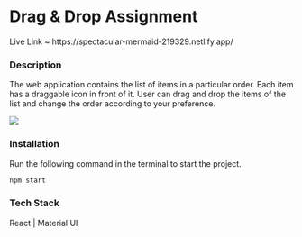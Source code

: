 <h1>Drag & Drop Assignment</h1>
<p>Live Link ~ https://spectacular-mermaid-219329.netlify.app/</p>

<h3>Description</h3>
<p>The web application contains the list of items in a particular order. Each item has a draggable icon in front of it. User can drag and drop the items of the list and change the order according to your preference.</p>
<img src="https://res.cloudinary.com/dyocvbqbf/image/upload/v1671080976/Manuals/Screenshot_192_miqtpm.png" />

<h3>Installation</h3>
<p>Run the following command in the terminal to start the project.</p>

```bash
npm start
```

<h3>Tech Stack</h3>
<p> React | Material UI</p>
